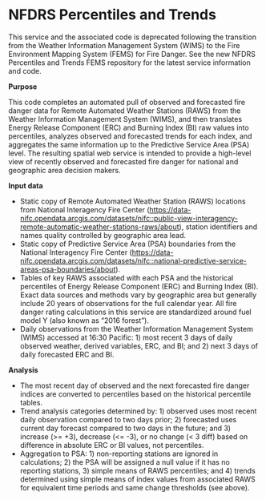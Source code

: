 # NFDRS Percentiles and Trends

This service and the associated code is deprecated following the transition from the Weather Information Management System (WIMS) to the Fire Environment Mapping System (FEMS) for Fire Danger. See the new NFDRS Percentiles and Trends FEMS repository for the latest service information and code.

**Purpose**

This code completes an automated pull of observed and forecasted fire danger data for Remote Automated Weather Stations (RAWS) from the Weather Information Management System (WIMS), and then translates Energy Release Component (ERC) and Burning Index (BI) raw values into percentiles, analyzes observed and forecasted trends for each index, and aggregates the same information up to the Predictive Service Area (PSA) level. The resulting spatial web service is intended to provide a high-level view of recently observed and forecasted fire danger for national and geographic area decision makers.

**Input data**
- Static copy of Remote Automated Weather Station (RAWS) locations from National Interagency Fire Center (https://data-nifc.opendata.arcgis.com/datasets/nifc::public-view-interagency-remote-automatic-weather-stations-raws/about), station identifiers and names quality controlled by geographic area lead.
- Static copy of Predictive Service Area (PSA) boundaries from the National Interagency Fire Center (https://data-nifc.opendata.arcgis.com/datasets/nifc::national-predictive-service-areas-psa-boundaries/about).
- Tables of key RAWS associated with each PSA and the historical percentiles of Energy Release Component (ERC) and Burning Index (BI). Exact data sources and methods vary by geographic area but generally include 20 years of observations for the full calendar year. All fire danger rating calculations in this service are standardized around fuel model Y (also known as “2016 forest”).
- Daily observations from the Weather Information Management System (WIMS) accessed at 16:30 Pacific: 1) most recent 3 days of daily observed weather, derived variables, ERC, and BI; and 2) next 3 days of daily forecasted ERC and BI.

**Analysis**
- The most recent day of observed and the next forecasted fire danger indices are converted to percentiles based on the historical percentile tables.
- Trend analysis categories determined by: 1) observed uses most recent daily observation compared to two days prior; 2) forecasted uses current day forecast compared to two days in the future; and 3) increase (>= +3), decrease (<= -3), or no change (< 3 diff) based on difference in absolute ERC or BI values, not percentiles.
- Aggregation to PSA: 1) non-reporting stations are ignored in calculations; 2) the PSA will be assigned a null value if it has no reporting stations, 3) simple means of RAWS percentiles; and 4) trends determined using simple means of index values from associated RAWS for equivalent time periods and same change thresholds (see above).
